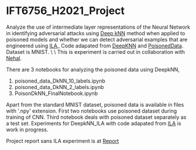 # IFT6756_H2021_Project
Analyze the use of intermediate layer representations of the Neural Network in identifying adversarial attacks using [Deep kNN](https://arxiv.org/abs/1803.04765) method when applied to poisoned models and whether we can detect adversarial examples that are engineered using [ILA](https://openaccess.thecvf.com/content_ICCV_2019/papers/Huang_Enhancing_Adversarial_Example_Transferability_With_an_Intermediate_Level_Attack_ICCV_2019_paper.pdf)_
Code adapated from [DeepKNN](https://github.com/bam098/deep_knn ) and [PoisonedData](https://colab.research.google.com/github/pralab/secml/blob/HEAD/tutorials/06-MNIST_dataset.ipynb). Dataset is MNIST. \ 
\ This is experiment is carried out in collaboration with [Nehal](https://github.com/nehal1995).

There are 3 notebooks for analyzing the poisoned data using DeepkNN, 
1. poisoned_data_DkNN_10_labels.ipynb
2. poisoned_data_DkNN_2_labels.ipynb
3. PoisonDkNN_FinalNotebook.ipynb

Apart from the standard MNIST dataset, poisoned data is available in files with '.npy' extension.
First two notebooks use poisoned dataset during training of CNN. Third notebook deals with poisoned dataset separately as a test set.
Experiments for DeepkNN_ILA  with code adapated from [ILA](https://github.com/CUAI/Intermediate-Level-Attack) is work in progress.

Project report sans ILA experiment is at [Report](https://github.com/Bharys/IFT6756_H2021_Project/blob/main/IFT_6756_Project_Report.pdf)
